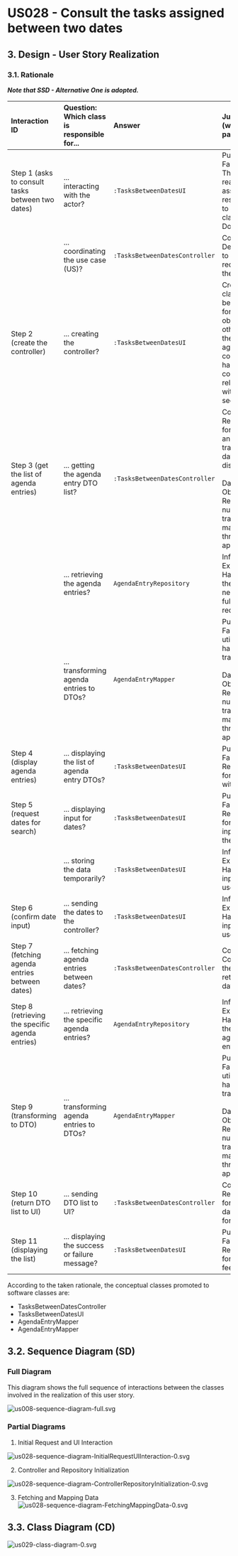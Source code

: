 # US028 - Consult the tasks assigned between two dates

## 3. Design - User Story Realization 

### 3.1. Rationale

_**Note that SSD - Alternative One is adopted.**_

| Interaction ID                                     | Question: Which class is responsible for...      | Answer                       | Justification (with patterns)                                                                                                                                                                      |
|:---------------------------------------------------|:-------------------------------------------------|:-----------------------------|:---------------------------------------------------------------------------------------------------------------------------------------------------------------------------------------------------|
| Step 1 (asks to consult tasks between two dates)   | ... interacting with the actor?                  | `:TasksBetweenDatesUI`       | Pure Fabrication: There is no reason to assign this responsibility to any existing class in the Domain Model.                                                                                      |
|                                                    | ... coordinating the use case (US)?              | `:TasksBetweenDatesController` | Controller: Deals with how to delegate the request from the UI layer.                                                                                                                              |
| Step 2 (create the controller)                     | ... creating the controller?                     | `:TasksBetweenDatesUI`       | Creator: A class should be responsible for creating objects of other classes if the first class aggregates, contains, or has a composition relationship with the second class.                     |
| Step 3 (get the list of agenda entries)            | ... getting the agenda entry DTO list?           | `:TasksBetweenDatesController` | Controller: Responsible for fetching and transforming data to be displayed.<br/><br/> Data Transfer Object (DTO): Reduces the number of transactions made throughout the application.              |
|                                                    | ... retrieving the agenda entries?               | `AgendaEntryRepository`      | Information Expert (IE): Has access to the data needed to fulfill the request.                                                                                                                     |
|                                                    | ... transforming agenda entries to DTOs?         | `AgendaEntryMapper`          | Pure Fabrication: A utility class to handle the transformation.<br/><br/> Data Transfer Object (DTO): Reduces the number of transactions made throughout the application.                         |
| Step 4 (display agenda entries)                    | ... displaying the list of agenda entry DTOs?    | `:TasksBetweenDatesUI`       | Pure Fabrication: Responsible for interacting with the user.                                                                                                                                       |
| Step 5 (request dates for search)                  | ... displaying input for dates?                  | `:TasksBetweenDatesUI`       | Pure Fabrication: Responsible for displaying input fields to the user.                                                                                                                             |
|                                                    | ... storing the data temporarily?                | `:TasksBetweenDatesUI`       | Information Expert (IE): Has the data input from the user.                                                                                                                                         |
| Step 6 (confirm date input)                        | ... sending the dates to the controller?         | `:TasksBetweenDatesUI`       | Information Expert (IE): Has the data input from the user.                                                                                                                                         |
| Step 7 (fetching agenda entries between dates)     | ... fetching agenda entries between dates?       | `:TasksBetweenDatesController` | Controller: Coordinates the process of retrieving the data.                                                                                                                                        |
| Step 8 (retrieving the specific agenda entries)    | ... retrieving the specific agenda entries?      | `AgendaEntryRepository`      | Information Expert (IE): Has access to the specific agenda entries.                                                                                                                                |
| Step 9 (transforming to DTO)                       | ... transforming agenda entries to DTOs?         | `AgendaEntryMapper`          | Pure Fabrication: A utility class to handle the transformation.<br/><br/> Data Transfer Object (DTO): Reduces the number of transactions made throughout the application.                         |
| Step 10 (return DTO list to UI)                    | ... sending DTO list to UI?                      | `:TasksBetweenDatesController` | Controller: Responsible for sending data to the UI for display.                                                                                                                                    |
| Step 11 (displaying the list)                      | ... displaying the success or failure message?   | `:TasksBetweenDatesUI`       | Pure Fabrication: Responsible for user feedback.                                                                                                                                                  |

According to the taken rationale, the conceptual classes promoted to software classes are:  

* TasksBetweenDatesController
* TasksBetweenDatesUI
*  AgendaEntryMapper
* AgendaEntryMapper


## 3.2. Sequence Diagram (SD)
### Full Diagram


This diagram shows the full sequence of interactions between the classes involved in the realization of this user story.

![us008-sequence-diagram-full.svg](svg%2Fus008-sequence-diagram-full.svg)
### Partial Diagrams

1.  Initial Request and UI Interaction

![us028-sequence-diagram-InitialRequestUIInteraction-0.svg](svg%2Fus028-sequence-diagram-InitialRequestUIInteraction-0.svg)

2. Controller and Repository Initialization

![us028-sequence-diagram-ControllerRepositoryInitialization-0.svg](svg%2Fus028-sequence-diagram-ControllerRepositoryInitialization-0.svg)

3. Fetching and Mapping Data
  ![us028-sequence-diagram-FetchingMappingData-0.svg](svg%2Fus028-sequence-diagram-FetchingMappingData-0.svg)

## 3.3. Class Diagram (CD)
![us029-class-diagram-0.svg](..%2F..%2Fus029%2F03.design%2Fsvg%2Fus029-class-diagram-0.svg)
